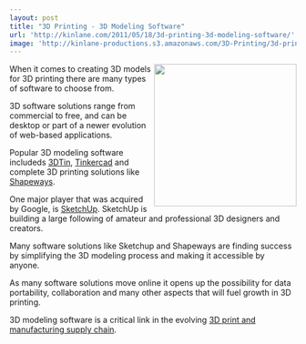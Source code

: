 ```yaml
---
layout: post
title: "3D Printing - 3D Modeling Software"
url: 'http://kinlane.com/2011/05/18/3d-printing-3d-modeling-software/'
image: 'http://kinlane-productions.s3.amazonaws.com/3D-Printing/3d-printing-software.JPG'
---
```


<img class="c1" src="http://kinlane-productions.s3.amazonaws.com/3D-Printing/3d-printing-software.JPG" alt="" width="250" align="right" />When it comes to creating 3D models for 3D printing there are many types of software to choose from.

3D software solutions range from commercial to free, and can be desktop or part of a newer evolution of web-based applications.

Popular 3D modeling software includeds [3DTin][1], [Tinkercad][2] and complete 3D printing solutions like [Shapeways][3].

One major player that was acquired by Google, is [SketchUp][4]. SketchUp is building a large following of amateur and professional 3D designers and creators.

Many software solutions like Sketchup and Shapeways are finding success by simplifying the 3D modeling process and making it accessible by anyone.

As many software solutions move online it opens up the possibility for data portability, collaboration and many other aspects that will fuel growth in 3D printing.

3D modeling software is a critical link in the evolving [3D print and manufacturing supply chain][5].

   [1]: http://www.3dtin.com (3DTin)
   [2]: http://tinkercad.com (Tinkercad)
   [3]: www.shapeways.com (Shapeways)
   [4]: sketchup.google.com (Sketchup)
   [5]: http://www.kinlane.com/2011/05/3d-printing-and-manufacturing-supply-chain/ (3D print and manufacturing supply chain)
